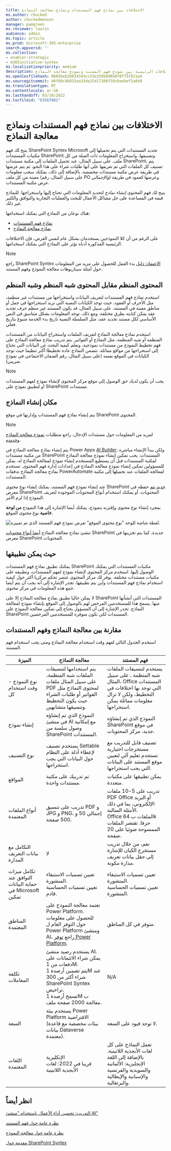 ```yaml
---
title: الاختلافات بين نماذج فهم المستندات ونماذج معالجة النماذج
ms.author: chucked
author: chuckedmonson
manager: pamgreen
ms.reviewer: lauris
audience: admin
ms.topic: article
ms.prod: microsoft-365-enterprise
search.appverid: ''
ms.collection:
- enabler-strategic
- m365initiative-syntex
ms.localizationpriority: medium
description: تعرف على الاختلافات الرئيسية بين نموذج فهم المستند ونموذج معالجة النماذج.
ms.openlocfilehash: 0605beb2b034343cc53e32058905870f75f811a4
ms.sourcegitcommit: 40f89c46032ea33de25417106f39cbeebef5a049
ms.translationtype: MT
ms.contentlocale: ar-SA
ms.lasthandoff: 03/10/2022
ms.locfileid: "63567882"
---
```

# <a name="differences-between-document-understanding-and-form-processing-models"></a>الاختلافات بين نماذج فهم المستندات ونماذج معالجة النماذج 

يتيح لك فهم SharePoint Syntex Microsoft تحديد المستندات التي يتم تحميلها إلى مكتبات المستندات SharePoint وتصنيفها، واستخراج المعلومات ذات الصلة من كل ملف.  على سبيل المثال، عند تحميل الملفات إلى مكتبة مستندات SharePoint، يتم تصنيف كل الملفات التي تم تعريفها على أنها طلبات شراء  على هذا النحو، ثم يتم عرضها في طريقة عرض مكتبة مستندات مخصصة. بالإضافة إلى ذلك، يمكنك سحب معلومات معينة من كل ملف (على سبيل المثال، رقم PO *والإجمالي)* وعرضها كعمود في طريقة عرض مكتبة المستندات. 

يتيح لك فهم المحتوى *إنشاء نماذج* لتحديد المعلومات التي تحتاج إليها واستخراجها. للنماذج قيمة في المساعدة على حل مشاكل الأعمال للبحث والعمليات التجارية والتوافق والكثير غير ذلك.

هناك نوعان من النماذج التي يمكنك استخدامها:

- [نماذج فهم المستندات](document-understanding-overview.md)
- [نماذج معالجة النماذج](form-processing-overview.md)

على الرغم من أن كلا النموذجين يستخدمان بشكل عام لنفس الغرض، فإن الاختلافات الرئيسية المذكورة أدناه تؤثر على النماذج التي يمكنك استخدامها.

> [!NOTE]
> راجع SharePoint Syntex [الاعتماد: دليل](./adoption-getstarted.md) بدء العمل للحصول على مزيد من المعلومات حول أمثلة سيناريوهات معالجة النموذج وفهم المستند.

## <a name="structured-versus-unstructured-and-semi-structured-content"></a>المحتوى المنظم مقابل المحتوى شبه المنظم وشبه المنظم

استخدم نماذج فهم المستندات لتعريف البيانات واستخراجها من مستندات غير منظمة، مثل الأحرف أو العقود، حيث توجد الكيانات النصية التي تريد استخراجها في جمل أو مناطق معينة في المستند. على سبيل المثال، قد يكون المستند غير منظم حرف تجديد عقد يمكن كتابته بطرق مختلفة. ومع ذلك، توجد المعلومات بشكل متناسق في النص الأساسي لكل مستند تجديد عقد، مثل السلسلة النصية تاريخ بدء  الخدمة متبوع بتاريخ فعلي.

استخدم نماذج معالجة النماذج لتعريف الملفات واستخراج البيانات من المستندات المنظمة أو شبه المنظمة، مثل النماذج أو الفواتير. يتم تدريب نماذج معالجة النماذج على فهم تخطيط النموذج من مستندات نموذجية، وتعلم كيفية البحث عن البيانات التي تحتاج إلى استخراجها من مواقع مماثلة. تتضمن النماذج عادة تخطيطا أكثر تنظيما حيث توجد الكيانات في الموقع نفسه (على سبيل المثال، رقم الضمان الاجتماعي في نموذج ضريبي).

> [!NOTE]
> يجب أن يكون لديك حق الوصول إلى موقع مركز المحتوى لإنشاء نموذج لفهم المستندات أو لتطبيق نموذج على SharePoint مستندات. 

## <a name="where-models-are-created"></a>مكان إنشاء النماذج

يتم إنشاء نماذج فهم المستندات وإدارتها في موقع SharePoint المحتوى. 

> [!NOTE]
> لمزيد من المعلومات حول مستندات الإدخال، راجع متطلبات [نموذج معالجة النماذج وحدوده](/ai-builder/form-processing-model-requirements). 

يتم إنشاء نماذج معالجة النماذج في Power Apps [AI Builder](/ai-builder/overview)، ولكن يبدأ الإنشاء مباشرة من مكتبة مستندات SharePoint المستندات. يجب تمكين إنشاء نموذج معالجة النماذج لمكتبة المستندات قبل أن يستطيع المستخدم إنشاء نموذج لمعالجة النماذج له. يمكن للمسؤولين تمكين إنشاء نموذج معالجة النماذج في إعدادات إدارة فهم المحتوى. تستخدم نماذج معالجة النماذج تدفقات PowerAutomate لمعالجة الملفات عند تحميلها إلى مكتبة المستندات.

عند إنشاء نموذج فهم المستند، يمكنك إنشاء نوع محتوى SharePoint [جديد يتم](https://support.microsoft.com/office/use-content-types-to-manage-content-consistently-on-a-site-48512bcb-6527-480b-b096-c03b7ec1d978) حفظه في معرض SharePoint المحتويات. أو يمكنك استخدام أنواع المحتويات الموجودة لتعريف النموذج إذا لزم الأمر.

بمجرد إنشاء نوع محتوى وإقترنه بنموذج، يمكنك أيضا الإشارة إلى هذا النموذج **من لوحة خاصية** نوع محتوى الموقع.

![لقطة شاشة للوحة "نوع محتوى الموقع" تعرض نموذج فهم المستند الذي تم تمييزه.](../media/content-understanding/site-content-type-panel.png)

تنشئ نماذج معالجة النماذج [أيضا أنواع محتويات](https://support.microsoft.com/office/use-content-types-to-manage-content-consistently-on-a-site-48512bcb-6527-480b-b096-c03b7ec1d978) SharePoint جديدة، كما يتم تخزينها في معرض SharePoint المحتويات.

## <a name="where-they-can-be-applied"></a>حيث يمكن تطبيقها

يمكنك تطبيق نماذج فهم المستندات SharePoint مكتبات المستندات التي يمكنك الوصول إليها. استخدم مركز المحتوى لإنشاء نموذج لفهم المستندات، وتطبيقه على مكتبات مستندات مختلفة. يوفر لك مركز المحتوى عنصر تحكم مركزيا أكثر حول كيفية استخدام نماذج فهم المستندات وأين يتم تطبيقها. تجدر الإشارة إلى أنه يجب أن يتم أيضا جمع هذه المعلومات في مركز محتوى.

لا يمكن حاليا تطبيق نماذج معالجة النماذج إلا على SharePoint المستندات التي أنشأتها منها. يسمح هذا للمستخدمين المرخص لهم بالوصول إلى الموقع بإنشاء نموذج لمعالجة النماذج. تجدر الإشارة إلى أن المسؤول يحتاج إلى تمكين معالجة النموذج على SharePoint المستندات لكي تكون متوفرة للمستخدمين المرخصين.

## <a name="comparison-of-forms-processing-and-document-understanding"></a>مقارنة بين معالجة النماذج وفهم المستندات

استخدم الجدول التالي لفهم وقت استخدام معالجة النماذج ومتى يجب استخدام فهم المستند.

| الميزة | معالجة النماذج | فهم المستند |
| ------- | ------- | ------- |
| نوع النموذج - وقت استخدام كل | يتم استخدامها لتنسيقات الملفات شبه المنظمة، على سبيل المثال ملفات PDF لمحتوى النماذج مثل الفواتير أو طلبات الشراء حيث يكون التخطيط وتنسيقها متشابهين.  | يستخدم لتنسيقات الملفات شبه المنظمة ، على سبيل المثال، Office المستندات التي توجد بها اختلافات في التخطيط، ولكن لا تزال معلومات مماثلة يمكن استخراجها. |
| إنشاء نموذج | النموذج الذي تم إنشاؤه في منشئ AI مع إمكانية وصول سلسة من SharePoint المستندات.| النموذج الذي تم إنشاؤه SharePoint في موقع جديد، مركز المحتويات. |
| نوع التصنيف| يستخدم تصنيف Settable لإعطاء أدلة على النظام حول البيانات التي يجب استخراجها.| تصنيف قابل للتدريب مع مستخرجات اختيارية تستخدم تعليم آلي لتعيين موقع المستند على البيانات التي يجب استخراجها.|
| المواقع | تم تدريبك على مكتبة مستندات واحدة.| يمكن تطبيقها على مكتبات متعددة.|
| أنواع الملفات المعتمدة| تدريب على تنسيق PDF و JPG و PNG، إجمالي 50 و 500 صفحة.| تدريب على 5-10 ملفات PDF Office أو البريد الإلكتروني، بما في ذلك الأمثلة السالبة.<br>Office الملفات ب 64k حرفا. تقتصر الملفات الممسوحة ضوئيا على 20 صفحة.|
| التكامل مع بيانات التعريف المدارة | لا | نعم، من خلال تدريب مستخرج الكيان للإشارة إلى حقل بيانات تعريف مدارة مكونة.|
| تكامل ميزات التوافق عند حماية البيانات في Microsoft تمكين | تعيين تسميات الاستبقاء المنشورة.<br>تعيين تسميات الحساسية قادم. | تعيين تسميات الاستبقاء المنشورة.<br>تعيين تسميات الحساسية المنشورة. |
| المناطق المعتمدة| تعتمد معالجة النموذج على Power Platform. للحصول على معلومات حول التوفر العام ل Power Platform ومنشئ AI، راجع [توفر Power Platform](https://dynamics.microsoft.com/geographic-availability/). | متوفر في كل المناطق.|
| تكلفة المعاملات | يستخدم رصيد منشئ AI.<br>يمكن شراء الائتمانات على دفعات من 1M.<br>يتم تضمين أرصدة 1M عند شراء أكثر من 300 SharePoint Syntex تراخيص.<br>تسمح أرصدة 1M ب معالجة 2000 صفحة ملف.<br>| N/A |
| السعة | يستخدم بيئة Power Platform الافتراضية (بيئات مخصصة مع قاعدة بيانات Dataverse معتمدة). | لا توجد قيود على السعة.|
| اللغات المعتمدة| الإنكليزية <br>قريبا في 2022: لغات الأبجدية اللاتينية | تعمل النماذج على كل لغات الأبجدية اللاتينية. بالإضافة إلى اللغة الإنجليزية: الألمانية والسويدية والفرنسية والإسبانية والإيطالية والبرتغالية.|

## <a name="see-also"></a>انظر أيضاً

[التدريب: تحسين أداء الأعمال باستخدام "منشئ AI"](/learn/paths/improve-business-performance-ai-builder/?source=learn)

[نظرة عامة حول فهم المستند](document-understanding-overview.md)

[نظرة عامة حول معالجة النموذج](form-processing-overview.md)

[مقدمة حول SharePoint Syntex](index.md)